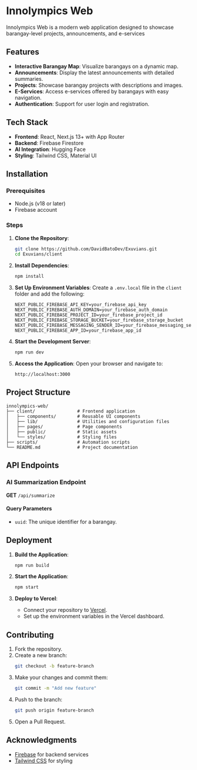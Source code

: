 # Innolympics Web

Innolympics Web is a modern web application designed to showcase barangay-level projects, announcements, and e-services

## Features

- **Interactive Barangay Map**: Visualize barangays on a dynamic map.
- **Announcements**: Display the latest announcements with detailed summaries.
- **Projects**: Showcase barangay projects with descriptions and images.
- **E-Services**: Access e-services offered by barangays with easy navigation.
- **Authentication**: Support for user login and registration.

## Tech Stack
- **Frontend**: React, Next.js 13+ with App Router
- **Backend**: Firebase Firestore
- **AI Integration**: Hugging Face
- **Styling**: Tailwind CSS, Material UI

## Installation

### Prerequisites

- Node.js (v18 or later)
- Firebase account

### Steps

1. **Clone the Repository**:
   ```bash
   git clone https://github.com/DavidBatoDev/Exuvians.git
   cd Exuvians/client
   ```

2. **Install Dependencies**:
   ```bash
   npm install
   ```

3. **Set Up Environment Variables**:
   Create a `.env.local` file in the `client` folder and add the following:
   ```env
   NEXT_PUBLIC_FIREBASE_API_KEY=your_firebase_api_key
   NEXT_PUBLIC_FIREBASE_AUTH_DOMAIN=your_firebase_auth_domain
   NEXT_PUBLIC_FIREBASE_PROJECT_ID=your_firebase_project_id
   NEXT_PUBLIC_FIREBASE_STORAGE_BUCKET=your_firebase_storage_bucket
   NEXT_PUBLIC_FIREBASE_MESSAGING_SENDER_ID=your_firebase_messaging_sender_id
   NEXT_PUBLIC_FIREBASE_APP_ID=your_firebase_app_id
   ```

4. **Start the Development Server**:
   ```bash
   npm run dev
   ```

5. **Access the Application**:
   Open your browser and navigate to:
   ```
   http://localhost:3000
   ```

## Project Structure

```
innolympics-web/
├── client/                # Frontend application
│   ├── components/        # Reusable UI components
│   ├── lib/               # Utilities and configuration files
│   ├── pages/             # Page components
│   ├── public/            # Static assets
│   └── styles/            # Styling files
├── scripts/               # Automation scripts
└── README.md              # Project documentation
```

## API Endpoints

### AI Summarization Endpoint
**GET** `/api/summarize`

#### Query Parameters
- `uuid`: The unique identifier for a barangay.

## Deployment

1. **Build the Application**:
   ```bash
   npm run build
   ```

2. **Start the Application**:
   ```bash
   npm start
   ```

3. **Deploy to Vercel**:
   - Connect your repository to [Vercel](https://vercel.com/).
   - Set up the environment variables in the Vercel dashboard.

## Contributing

1. Fork the repository.
2. Create a new branch:
   ```bash
   git checkout -b feature-branch
   ```
3. Make your changes and commit them:
   ```bash
   git commit -m "Add new feature"
   ```
4. Push to the branch:
   ```bash
   git push origin feature-branch
   ```
5. Open a Pull Request.

## Acknowledgments

- [Firebase](https://firebase.google.com/) for backend services
- [Tailwind CSS](https://tailwindcss.com/) for styling
